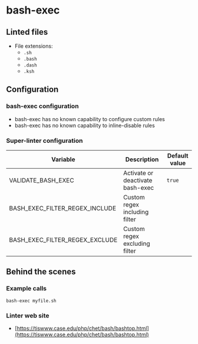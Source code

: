 <!-- markdownlint-disable MD033 MD041 -->
<!-- Generated by .automation/build.py, please do not update manually -->
# bash-exec

## Linted files

- File extensions:
  - `.sh`
  - `.bash`
  - `.dash`
  - `.ksh`

## Configuration

### bash-exec configuration

- bash-exec has no known capability to configure custom rules
- bash-exec has no known capability to inline-disable rules

### Super-linter configuration

| Variable | Description | Default value |
| ----------------- | -------------- | -------------- |
| VALIDATE_BASH_EXEC | Activate or deactivate bash-exec | `true` |
| BASH_EXEC_FILTER_REGEX_INCLUDE | Custom regex including filter |  |
| BASH_EXEC_FILTER_REGEX_EXCLUDE | Custom regex excluding filter |  |

## Behind the scenes

### Example calls

```shell
bash-exec myfile.sh
```

### Linter web site
- [https://tiswww.case.edu/php/chet/bash/bashtop.html](https://tiswww.case.edu/php/chet/bash/bashtop.html)


